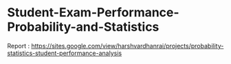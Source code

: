 # Student-Exam-Performance-Probability-and-Statistics

Report : 
https://sites.google.com/view/harshvardhanrai/projects/probability-statistics-student-performance-analysis
